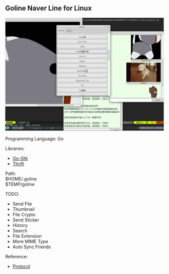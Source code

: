 Goline Naver Line for Linux
--------------------

![Screenshot](https://raw.githubusercontent.com/CaryLorrk/goline/master/doc/screenshot.png)

Programming Language: Go

Libraries: 
* [Go-Gtk](https://github.com/mattn/go-gtk/)
* [Thrift](http://git.apache.org/thrift.git/)


Path:  
$HOME/.goline  
$TEMP/goline
    
TODO:  
* Send File
* Thumbnail
* File Crypto
* Send Sticker
* History
* Search
* File Extension
* More MIME Type
* Auto Sync Friends

Reference:
* [Protocol](http://altrepo.eu/git/line-protocol.git)

